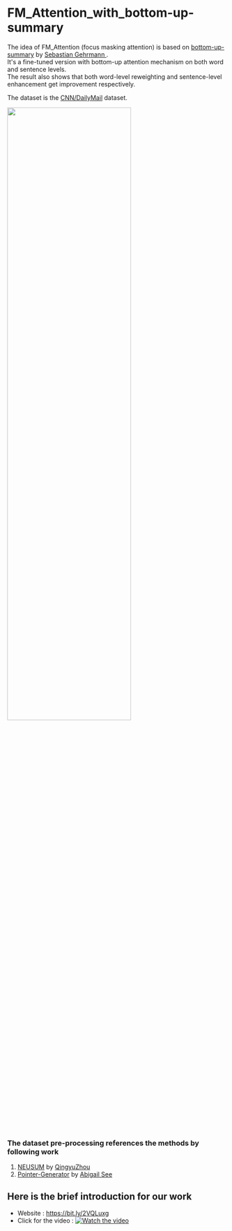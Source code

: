 # FM_Attention_with_bottom-up-summary

The idea of FM_Attention (focus masking attention) is based on [bottom-up-summary](https://arxiv.org/abs/1808.10792) by [Sebastian Gehrmann
](https://scholar.harvard.edu/gehrmann/home). <br>
It's a fine-tuned version with bottom-up attention mechanism on both word and sentence levels. <br>
The result also shows that both word-level reweighting and sentence-level enhancement get improvement respectively. 

The dataset is the [CNN/DailyMail](https://cs.nyu.edu/~kcho/DMQA/) dataset. 

<img src="https://i.imgur.com/yNQMibc.png" width="75%" height="60%">

### The dataset pre-processing references the methods by following work
1. [NEUSUM](https://github.com/magic282/cnndm_acl18) by [QingyuZhou](https://res.qyzhou.me/)
2. [Pointer-Generator](https://github.com/abisee/pointer-generator) by [Abigail See](https://cs.stanford.edu/people/abisee/)

## Here is the brief introduction for our work 

- Website : https://bit.ly/2VQLuxg
- Click for the video :
[![Watch the video](https://img.youtube.com/vi/xw_xsnhuUig/maxresdefault.jpg)](https://www.youtube.com/watch?v=xw_xsnhuUig)

